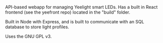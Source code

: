 API-based webapp for managing Yeelight smart LEDs. Has a built in React frontend (see the yeefront repo) located in the "build" folder.

Built in Node with Express, and is built to communicate with an SQL database to store light profiles.

Uses the GNU GPL v3.
